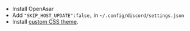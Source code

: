 * Install OpenAsar
* Add `"SKIP_HOST_UPDATE":false,` in `~/.config/discord/settings.json`
* Install [custom CSS theme](https://github.com/MujtabaAsim/GruvboxLight-Discord/tree/main). 
